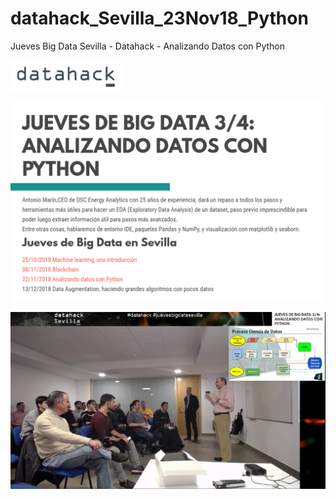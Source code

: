 # datahack_Sevilla_23Nov18_Python
Jueves Big Data Sevilla - Datahack - Analizando Datos con Python

![Datahack](images/datahack_logo.PNG)

![Conferencias](images/conferencias_jueves_big_data.PNG)

![Presentacion](images/presentacion.png)
